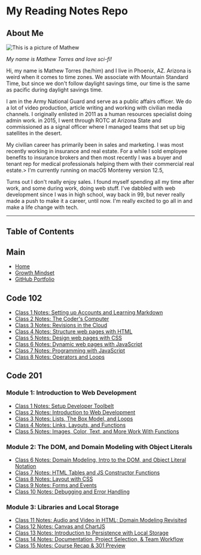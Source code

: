 # My Reading Notes Repo

## About Me

![This is a picture of Mathew](https://i.ibb.co/RYF2zv7/Mathew-Torres-web.jpg)

_My name is Mathew Torres and love sci-fi!_

Hi, my name is Mathew Torres (he/him) and I live in Phoenix, AZ.  Arizona is weird when it comes to time zones.  We associate with Mountain Standard Time, but since we don't follow daylight savings time, our time is the same as pacific during daylight savings time.

I am in the Army National Guard and serve as a public affairs officer. We do a lot of video production, article writing and working with civilian media channels. I originally enlisted in 2011 as a human resources specialist doing admin work. in 2015, I went through ROTC at Arizona State and commissioned as a signal officer where I managed teams that set up big satellites in the desert.

My civilian career has primarily been in sales and marketing.  I was most recently working in insurance and real estate. For a while I sold employee benefits to insurance brokers and then most recently I was a buyer and tenant rep for medical professionals helping them with their commercial real estate.> I'm currently running on macOS Monterey version 12.5,

Turns out I don't really enjoy sales.  I found myself spending all my time after work, and some during work, doing web stuff. I've dabbled with web development since I was in high school, way back in 99, but never really made a push to make it a career, until now.  I'm really excited to go all in and make a life change with tech.

***

## Table of Contents

## Main

- [Home](https://mtorres6739.github.io/reading-notes)
- [Growth Mindset](growthMindset)
- [GitHub Portfolio](https://github.com/mtorres6739)

## Code 102

- [Class 1 Notes: Setting up Accounts and Learning Markdown](class1)
- [Class 2 Notes: The Coder's Computer](class2)
- [Class 3 Notes: Revisions in the Cloud](class3)
- [Class 4 Notes: Structure web pages with HTML](class4)
- [Class 5 Notes: Design web pages with CSS](class5)
- [Class 6 Notes: Dynamic web pages with JavaScript](class6)
- [Class 7 Notes: Programming with JavaScript](class7)
- [Class 8 Notes: Operators and Loops](class8)

## Code 201

### Module 1: Introduction to Web Development

- [Class 1 Notes: Setup Developer Toolbelt](201class01)
- [Class 2 Notes: Introduction to Web Development](201class02)
- [Class 3 Notes: Lists, The Box Model, and Loops](https://mtorres6739.github.io/reading-notes)
- [Class 4 Notes: Links, Layouts, and Functions](https://mtorres6739.github.io/reading-notes)
- [Class 5 Notes: Images, Color, Text, and More Work With Functions](https://mtorres6739.github.io/reading-notes)

### Module 2: The DOM, and Domain Modeling with Object Literals

- [Class 6 Notes: Domain Modeling, Intro to the DOM, and Object Literal Notation](https://mtorres6739.github.io/reading-notes)
- [Class 7 Notes: HTML Tables and JS Constructor Functions](https://mtorres6739.github.io/reading-notes)
- [Class 8 Notes: Layout with CSS](https://mtorres6739.github.io/reading-notes)
- [Class 9 Notes: Forms and Events](https://mtorres6739.github.io/reading-notes)
- [Class 10 Notes: Debugging and Error Handling](https://mtorres6739.github.io/reading-notes)

### Module 3: Libraries and Local Storage

- [Class 11 Notes: Audio and Video in HTML; Domain Modeling Revisited](https://mtorres6739.github.io/reading-notes)
- [Class 12 Notes: Canvas and ChartJS](https://mtorres6739.github.io/reading-notes)
- [Class 13 Notes: Introduction to Persistence with Local Storage](https://mtorres6739.github.io/reading-notes)
- [Class 14 Notes: Documentation, Project Selection, & Team Workflow](https://mtorres6739.github.io/reading-notes)
- [Class 15 Notes: Course Recap & 301 Preview](https://mtorres6739.github.io/reading-notes)
